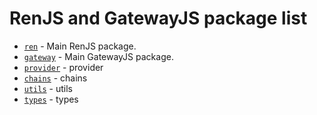 # RenJS and GatewayJS package list

- [`ren`](./ren) - Main RenJS package.
- [`gateway`](./gateway) - Main GatewayJS package.
- [`provider`](./provider) - provider
- [`chains`](./chains) - chains
- [`utils`](./utils) - utils
- [`types`](./types) - types
